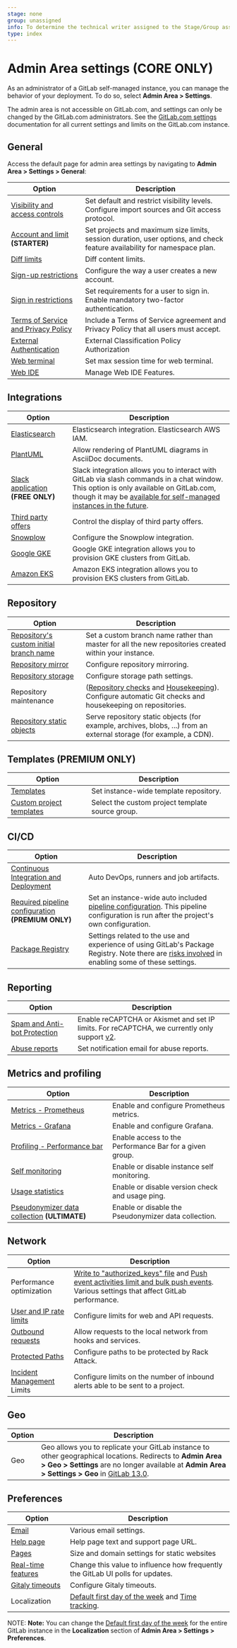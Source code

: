 ```yaml
---
stage: none
group: unassigned
info: To determine the technical writer assigned to the Stage/Group associated with this page, see https://about.gitlab.com/handbook/engineering/ux/technical-writing/#assignments
type: index
---
```


# Admin Area settings **(CORE ONLY)**

As an administrator of a GitLab self-managed instance, you can manage the behavior of your deployment. To do so, select **Admin Area > Settings**.

The admin area is not accessible on GitLab.com, and settings can only be changed by the
GitLab.com administrators. See the [GitLab.com settings](../../gitlab_com/index.md)
documentation for all current settings and limits on the GitLab.com instance.

## General

Access the default page for admin area settings by navigating to **Admin Area > Settings > General**:

| Option | Description |
| ------ | ----------- |
| [Visibility and access controls](visibility_and_access_controls.md) | Set default and restrict visibility levels. Configure import sources and Git access protocol. |
| [Account and limit](account_and_limit_settings.md) **(STARTER)** | Set projects and maximum size limits, session duration, user options, and check feature availability for namespace plan. |
| [Diff limits](../diff_limits.md) | Diff content limits. |
| [Sign-up restrictions](sign_up_restrictions.md) | Configure the way a user creates a new account. |
| [Sign in restrictions](sign_in_restrictions.md) | Set requirements for a user to sign in. Enable mandatory two-factor authentication. |
| [Terms of Service and Privacy Policy](terms.md) | Include a Terms of Service agreement and Privacy Policy that all users must accept. |
| [External Authentication](external_authorization.md#configuration) | External Classification Policy Authorization |
| [Web terminal](../../../administration/integration/terminal.md#limiting-websocket-connection-time) | Set max session time for web terminal. |
| [Web IDE](../../project/web_ide/index.md#enabling-live-preview) | Manage Web IDE Features. |

## Integrations

| Option | Description |
| ------ | ----------- |
| [Elasticsearch](../../../integration/elasticsearch.md#enabling-advanced-search) | Elasticsearch integration. Elasticsearch AWS IAM. |
| [PlantUML](../../../administration/integration/plantuml.md#gitlab) | Allow rendering of PlantUML diagrams in AsciiDoc documents. |
| [Slack application](../../../user/project/integrations/gitlab_slack_application.md#configuration) **(FREE ONLY)** | Slack integration allows you to interact with GitLab via slash commands in a chat window. This option is only available on GitLab.com, though it may be [available for self-managed instances in the future](https://gitlab.com/gitlab-org/gitlab/-/issues/28164). |
| [Third party offers](third_party_offers.md) | Control the display of third party offers. |
| [Snowplow](../../../development/product_analytics/snowplow.md) | Configure the Snowplow integration. |
| [Google GKE](../../project/clusters/add_gke_clusters.md) | Google GKE integration allows you to provision GKE clusters from GitLab. |
| [Amazon EKS](../../project/clusters/add_eks_clusters.md) | Amazon EKS integration allows you to provision EKS clusters from GitLab. |

## Repository

| Option | Description |
| ------ | ----------- |
| [Repository's custom initial branch name](../../project/repository/branches/index.md#custom-initial-branch-name) | Set a custom branch name rather than master for all the new repositories created within your instance. |
| [Repository mirror](visibility_and_access_controls.md#allow-mirrors-to-be-set-up-for-projects) | Configure repository mirroring. |
| [Repository storage](../../../administration/repository_storage_types.md) | Configure storage path settings. |
| Repository maintenance | ([Repository checks](../../../administration/repository_checks.md) and [Housekeeping](../../../administration/housekeeping.md)). Configure automatic Git checks and housekeeping on repositories. |
| [Repository static objects](../../../administration/static_objects_external_storage.md) | Serve repository static objects (for example, archives, blobs, ...) from an external storage (for example, a CDN). |

## Templates **(PREMIUM ONLY)**

| Option | Description |
| ------ | ----------- |
| [Templates](instance_template_repository.md#configuration) | Set instance-wide template repository. |
| [Custom project templates](../custom_project_templates.md) | Select the custom project template source group. |

## CI/CD

| Option | Description |
| ------ | ----------- |
| [Continuous Integration and Deployment](continuous_integration.md) | Auto DevOps, runners and job artifacts. |
| [Required pipeline configuration](continuous_integration.md#required-pipeline-configuration) **(PREMIUM ONLY)** | Set an instance-wide auto included [pipeline configuration](../../../ci/yaml/README.md). This pipeline configuration is run after the project's own configuration. |
| [Package Registry](continuous_integration.md#package-registry-configuration) | Settings related to the use and experience of using GitLab's Package Registry. Note there are [risks involved](../../packages/container_registry/index.md#use-with-external-container-registries) in enabling some of these settings. |

## Reporting

| Option | Description |
| ------ | ----------- |
| [Spam and Anti-bot Protection](../../../integration/recaptcha.md) | Enable reCAPTCHA or Akismet and set IP limits. For reCAPTCHA, we currently only support [v2](https://developers.google.com/recaptcha/docs/versions). |
| [Abuse reports](../abuse_reports.md) | Set notification email for abuse reports. |

## Metrics and profiling

| Option | Description |
| ------ | ----------- |
| [Metrics - Prometheus](../../../administration/monitoring/prometheus/gitlab_metrics.md) | Enable and configure Prometheus metrics. |
| [Metrics - Grafana](../../../administration/monitoring/performance/grafana_configuration.md#integration-with-gitlab-ui) | Enable and configure Grafana. |
| [Profiling - Performance bar](../../../administration/monitoring/performance/performance_bar.md#enable-the-performance-bar-via-the-admin-panel) | Enable access to the Performance Bar for a given group. |
| [Self monitoring](../../../administration/monitoring/gitlab_self_monitoring_project/index.md#creating-the-self-monitoring-project) | Enable or disable instance self monitoring. |
| [Usage statistics](usage_statistics.md) | Enable or disable version check and usage ping. |
| [Pseudonymizer data collection](../../../administration/pseudonymizer.md) **(ULTIMATE)** | Enable or disable the Pseudonymizer data collection. |

## Network

| Option | Description |
| ------ | ----------- |
| Performance optimization | [Write to "authorized_keys" file](../../../administration/operations/fast_ssh_key_lookup.md#setting-up-fast-lookup-via-gitlab-shell) and [Push event activities limit and bulk push events](push_event_activities_limit.md). Various settings that affect GitLab performance. |
| [User and IP rate limits](user_and_ip_rate_limits.md) | Configure limits for web and API requests. |
| [Outbound requests](../../../security/webhooks.md) | Allow requests to the local network from hooks and services. |
| [Protected Paths](protected_paths.md) | Configure paths to be protected by Rack Attack. |
| [Incident Management](../../../operations/incident_management/index.md) Limits | Configure limits on the number of inbound alerts able to be sent to a project. |

## Geo

| Option | Description |
| ------ | ----------- |
| Geo    | Geo allows you to replicate your GitLab instance to other geographical locations. Redirects to **Admin Area > Geo > Settings** are no longer available at **Admin Area > Settings > Geo** in [GitLab 13.0](https://gitlab.com/gitlab-org/gitlab/-/issues/36896). |

## Preferences

| Option | Description |
| ------ | ----------- |
| [Email](email.md) | Various email settings. |
| [Help page](help_page.md) | Help page text and support page URL. |
| [Pages](../../../administration/pages/index.md#custom-domain-verification) | Size and domain settings for static websites |
| [Real-time features](../../../administration/polling.md) | Change this value to influence how frequently the GitLab UI polls for updates. |
| [Gitaly timeouts](gitaly_timeouts.md) | Configure Gitaly timeouts. |
| Localization | [Default first day of the week](../../profile/preferences.md) and [Time tracking](../../project/time_tracking.md#limit-displayed-units-to-hours). |

NOTE: **Note:**
You can change the [Default first day of the week](../../profile/preferences.md) for the entire GitLab instance
in the **Localization** section of **Admin Area > Settings > Preferences**.
